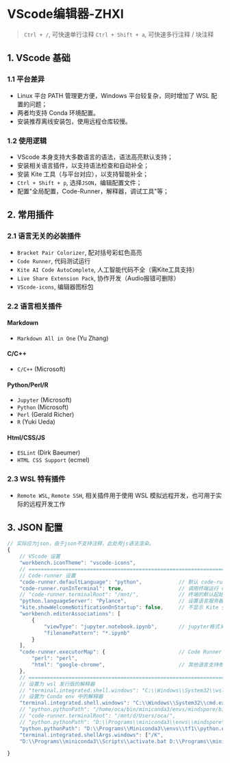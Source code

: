 # VScode编辑器-ZHXI
> `Ctrl + /`, 可快速单行注释
> `Ctrl + Shift + a`, 可快速多行注释 / 块注释

## 1. VScode 基础
### 1.1 平台差异
- Linux 平台 PATH 管理更方便，Windows 平台较复杂，同时增加了 WSL 配置的问题；  
- 两者均支持 Conda 环境配置。
- 安装推荐离线安装包，使用远程仓库较慢。  

### 1.2 使用逻辑
- VScode 本身支持大多数语言的语法，语法高亮默认支持；
- 安装相关语言插件，以支持语法检查和自动补全；
- 安装 Kite 工具（与平台对应），以支持智能补全；
- `Ctrl + Shift + p`, 选择`JSON`，编辑配置文件；
- 配置"全局配置，Code-Runner，解释器，调试工具"等；

## 2. 常用插件
### 2.1 语言无关的必装插件
- `Bracket Pair Colorizer`, 配对括号彩虹色高亮
- `Code Runner`, 代码测试运行
- `Kite AI Code AutoComplete`, 人工智能代码不全（需Kite工具支持）
- `Live Share Extension Pack`, 协作开发（Audio报错可删除）
- `VScode-icons`, 编辑器图标包

### 2.2 语言相关插件
#### Markdown
- `Markdown All in One` (Yu Zhang)
#### C/C++
- `C/C++`               (Microsoft)
#### Python/Perl/R
- `Jupyter`             (Microsoft)
- `Python`              (Microsoft)
- `Perl`                (Gerald Richer)
- `R`                   (Yuki Ueda)
#### Html/CSS/JS
- `ESLint`              (Dirk Baeumer)
- `HTML CSS Support`    (ecmel)

### 2.3 WSL 特有插件
- `Remote WSL`, `Remote SSH`, 相关插件用于使用 WSL 模拟远程开发，也可用于实际的远程开发工作

## 3. JSON 配置
``` js
// 实际应为json，由于json不支持注释，此处用js语法渲染。
{
    // VScode 设置
    "workbench.iconTheme": "vscode-icons",    
    // ====================================================================================
    // Code-runner 设置
    "code-runner.defaultLanguage": "python",            // 默认 code-runner 编程语言为 Python
    "code-runner.runInTerminal": true,                  // 调用终端运行 code-runner 命令
    // "code-runner.terminalRoot": "/mnt/",             // 终端的默认起始位置
    "python.languageServer": "Pylance",                 // 设置语言服务器
    "kite.showWelcomeNotificationOnStartup": false,     // 不显示 Kite 弹窗
    "workbench.editorAssociations": [
        {
            "viewType": "jupyter.notebook.ipynb",       // jupyter格式关联
            "filenamePattern": "*.ipynb"
        }
    ],
    "code-runner.executorMap": {                        // Code Runner 相关解释器或调试器路径
        "perl": "perl",
        "html": "google-chrome",                        // 其他语言支持参见 Code Runner 插件详情页示例代码
    },
    // ====================================================================================
    // 设置为 wsl 发行版的解释器
    // "terminal.integrated.shell.windows": "C:\\Windows\\System32\\wsl.exe",       // when use wsl as terminal
    // 设置为 Conda env 中的解释器
    "terminal.integrated.shell.windows": "C:\\Windows\\System32\\cmd.exe",
    // "python.pythonPath": "/home/oca/bin/miniconda3/envs/mindspore/bin/python"    // Python 解释器路径
    // "code-runner.terminalRoot": "/mnt/d/Users/oca/",                             // 终端的默认起始位置
    // "python.pythonPath": "D:\\Programs\\miniconda3\\envs\\mindspore\\python.exe",// mindspore 环境中的解释器
    "python.pythonPath": "D:\\Programs\\Miniconda3\\envs\\tf1\\python.exe",         // tf1 环境中的解释器
    "terminal.integrated.shellArgs.windows": ["/K",
    "D:\\Programs\\miniconda3\\Scripts\\activate.bat D:\\Programs\\miniconda3\\envs\\tf1"],  // 激活 tf1 环境

}
```
